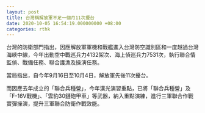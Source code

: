 ```yaml
---
layout: post
title: 台灣稱解放軍不足一個月11次擾台
date: 2020-10-05 16:54:19.000000000 +08:00
categories: rthk
---
```


台灣的防衛部門指出，因應解放軍軍機和戰艦進入台灣防空識別區和一度越過台灣海峽中線，今年出動空中戰巡兵力4132架次、海上偵巡兵力7531次，執行聯合情監偵、戰備任務、聯合護漁及操演任務。

當局指出，自今年9月16日至10月4日，解放軍先後11次擾台。

而因應去年成立的「聯合兵種營」，今年漢光演習重點，已將「聯合兵種營」及「F-16V戰機」、「雲豹30鏈砲甲車」等武器，納入重點演練，進行三軍聯合作戰實彈操演，提升三軍聯合防衛作戰效能。
